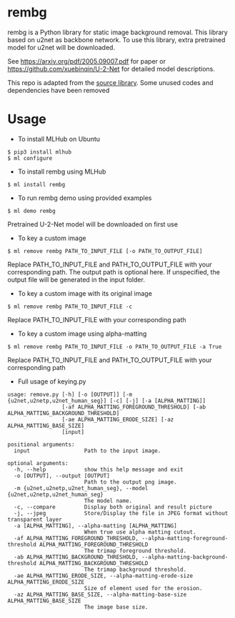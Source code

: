 # rembg
rembg is a Python library for static image background removal.
This library based on u2net as backbone network.
To use this library, extra pretrained model for u2net will be downloaded.

See https://arxiv.org/pdf/2005.09007.pdf for paper or https://github.com/xuebinqin/U-2-Net for detailed model descriptions.

This repo is adapted from the [source library](https://github.com/danielgatis/rembg). Some unused codes and dependencies have been removed

# Usage
- To install MLHub on Ubuntu
```shell
$ pip3 install mlhub
$ ml configure
```

- To install rembg using MLHub
```shell
$ ml install rembg
```

- To run rembg demo using provided examples
```shell
$ ml demo rembg
```
Pretrained U-2-Net model will be downloaded on first use

- To key a custom image
```shell
$ ml remove rembg PATH_TO_INPUT_FILE [-o PATH_TO_OUTPUT_FILE]
```
Replace PATH_TO_INPUT_FILE and PATH_TO_OUTPUT_FILE with your corresponding path.
The output path is optional here. If unspecified, the output file will be generated in the input folder.

- To key a custom image with its original image
```shell
$ ml remove rembg PATH_TO_INPUT_FILE -c
```
Replace PATH_TO_INPUT_FILE with your corresponding path

- To key a custom image using alpha-matting
```shell
$ ml remove rembg PATH_TO_INPUT_FILE -o PATH_TO_OUTPUT_FILE -a True
```
Replace PATH_TO_INPUT_FILE and PATH_TO_OUTPUT_FILE with your corresponding path

- Full usage of keying.py
```shell
usage: remove.py [-h] [-o [OUTPUT]] [-m {u2net,u2netp,u2net_human_seg}] [-c] [-j] [-a [ALPHA_MATTING]]
                 [-af ALPHA_MATTING_FOREGROUND_THRESHOLD] [-ab ALPHA_MATTING_BACKGROUND_THRESHOLD]
                 [-ae ALPHA_MATTING_ERODE_SIZE] [-az ALPHA_MATTING_BASE_SIZE]
                 [input]

positional arguments:
  input                 Path to the input image.

optional arguments:
  -h, --help            show this help message and exit
  -o [OUTPUT], --output [OUTPUT]
                        Path to the output png image.
  -m {u2net,u2netp,u2net_human_seg}, --model {u2net,u2netp,u2net_human_seg}
                        The model name.
  -c, --compare         Display both original and result picture
  -j, --jpeg            Store/Display the file in JPEG format without transparent layer
  -a [ALPHA_MATTING], --alpha-matting [ALPHA_MATTING]
                        When true use alpha matting cutout.
  -af ALPHA_MATTING_FOREGROUND_THRESHOLD, --alpha-matting-foreground-threshold ALPHA_MATTING_FOREGROUND_THRESHOLD
                        The trimap foreground threshold.
  -ab ALPHA_MATTING_BACKGROUND_THRESHOLD, --alpha-matting-background-threshold ALPHA_MATTING_BACKGROUND_THRESHOLD
                        The trimap background threshold.
  -ae ALPHA_MATTING_ERODE_SIZE, --alpha-matting-erode-size ALPHA_MATTING_ERODE_SIZE
                        Size of element used for the erosion.
  -az ALPHA_MATTING_BASE_SIZE, --alpha-matting-base-size ALPHA_MATTING_BASE_SIZE
                        The image base size.
```
